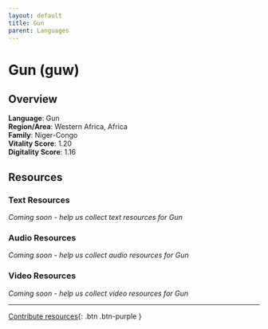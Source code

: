 ```yaml
---
layout: default
title: Gun
parent: Languages
---
```


# Gun (guw)

## Overview

**Language**: Gun  
**Region/Area**: Western Africa, Africa  
**Family**: Niger-Congo  
**Vitality Score**: 1.20  
**Digitality Score**: 1.16  

## Resources

### Text Resources
*Coming soon - help us collect text resources for Gun*

### Audio Resources
*Coming soon - help us collect audio resources for Gun*

### Video Resources
*Coming soon - help us collect video resources for Gun*

---

[Contribute resources](https://fairtrain.github.io/){: .btn .btn-purple }
